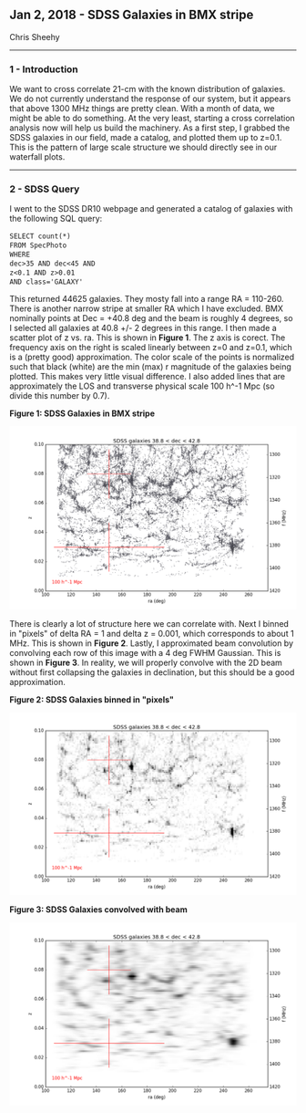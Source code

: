 ## Jan 2, 2018 - SDSS Galaxies in BMX stripe

Chris Sheehy
<hr>

### 1 - Introduction

We want to cross correlate 21-cm with the known distribution of galaxies. We do
not currently understand the response of our system, but it appears that above
1300 MHz things are pretty clean. With a month of data, we might be able to do
something. At the very least, starting a cross correlation analysis now will
help us build the machinery. As a first step, I grabbed the SDSS galaxies in our
field, made a catalog, and plotted them up to z=0.1. This is the pattern of
large scale structure we should directly see in our waterfall plots.

<hr>

### 2 - SDSS Query

I went to the SDSS DR10 webpage and generated a catalog of galaxies with the
following SQL query:

```
SELECT count(*)
FROM SpecPhoto
WHERE
dec>35 AND dec<45 AND
z<0.1 AND z>0.01
AND class='GALAXY'
```

This returned 44625 galaxies. They mosty fall into a range RA = 110-260. There
is another narrow stripe at smaller RA which I have excluded. BMX nominally
points at Dec = +40.8 deg and the beam is roughly 4 degrees, so I selected all
galaxies at 40.8 +/- 2 degrees in this range. I then made a scatter plot of z
vs. ra. This is shown in **Figure 1**. The z axis is corect. The frequency axis on
the right is scaled linearly between z=0 and z=0.1, which is a (pretty good)
approximation. The color scale of the points is normalized such that black
(white) are the min (max) r magnitude of the galaxies being plotted. This makes
very little visual difference. I also added lines that are approximately the LOS
and transverse physical scale 100 h^-1 Mpc (so divide this number by 0.7). 

**Figure 1: SDSS Galaxies in BMX stripe**

![](SDSS_galaxies.png)

There is clearly a lot of structure here we can correlate with. 
Next I binned in "pixels" of delta RA = 1 and delta z =
0.001, which corresponds to about 1 MHz. This is shown in **Figure 2**. Lastly,
I approximated beam convolution by convolving each row of this image with a 4
deg FWHM Gaussian. This is shown in **Figure 3**. In reality, we will properly convolve
with the 2D beam without first collapsing the galaxies in declination, but this
should be a good approximation.

**Figure 2: SDSS Galaxies binned in "pixels"**

![](SDSS_galaxies_bin.png)

**Figure 3: SDSS Galaxies convolved with beam**

![](SDSS_galaxies_smooth.png)

